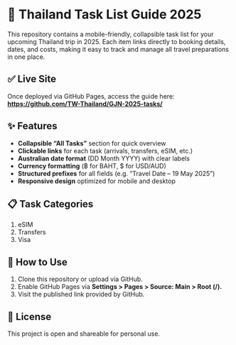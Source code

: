 # 📝 Thailand Task List Guide 2025

This repository contains a mobile-friendly, collapsible task list for your upcoming Thailand trip in 2025. Each item links directly to booking details, dates, and costs, making it easy to track and manage all travel preparations in one place.

## ✅ Live Site

Once deployed via GitHub Pages, access the guide here:  
**https://github.com/TW-Thailand/GJN-2025-tasks/**

## ✨ Features

* **Collapsible “All Tasks”** section for quick overview
* **Clickable links** for each task (arrivals, transfers, eSIM, etc.)
* **Australian date format** (DD Month YYYY) with clear labels
* **Currency formatting** (฿ for BAHT, $ for USD/AUD)
* **Structured prefixes** for all fields (e.g. “Travel Date – 19 May 2025”)
* **Responsive design** optimized for mobile and desktop

## 📋 Task Categories

1. eSIM
2. Transfers
3. Visa

## 🔧 How to Use

1. Clone this repository or upload via GitHub.
2. Enable GitHub Pages via **Settings > Pages > Source: Main > Root (/).**
3. Visit the published link provided by GitHub.

## 📄 License

This project is open and shareable for personal use.

